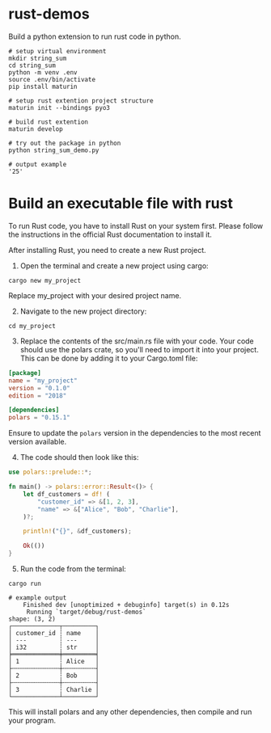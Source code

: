 # rust-demos

Build a python extension to run rust code in python.

```shell
# setup virtual environment
mkdir string_sum
cd string_sum
python -m venv .env
source .env/bin/activate
pip install maturin

# setup rust extention project structure
maturin init --bindings pyo3

# build rust extention
maturin develop

# try out the package in python
python string_sum_demo.py

# output example
'25'
```

# Build an executable file with rust

To run Rust code, you have to install Rust on your system first. Please follow the instructions in the official Rust documentation to install it.

After installing Rust, you need to create a new Rust project.

1.	Open the terminal and create a new project using cargo:

```cargo new my_project```

Replace ﻿my_project with your desired project name.

2.	Navigate to the new project directory:

```cd my_project```

3.	Replace the contents of the ﻿src/main.rs file with your code. Your code should use the ﻿polars crate, so you'll need to import it into your project. This can be done by adding it to your ﻿Cargo.toml file:

```toml
[package]
name = "my_project"
version = "0.1.0"
edition = "2018"

[dependencies]
polars = "0.15.1"
```

Ensure to update the `polars` version in the dependencies to the most recent version available.

4.	The code should then look like this:

```rust
use polars::prelude::*;

fn main() -> polars::error::Result<()> {
    let df_customers = df! (
        "customer_id" => &[1, 2, 3],
        "name" => &["Alice", "Bob", "Charlie"],
    )?;

    println!("{}", &df_customers);

    Ok(())
}
```

5.	Run the code from the terminal:

```cargo run```

```
# example output
    Finished dev [unoptimized + debuginfo] target(s) in 0.12s
     Running `target/debug/rust-demos`
shape: (3, 2)
┌─────────────┬─────────┐
│ customer_id ┆ name    │
│ ---         ┆ ---     │
│ i32         ┆ str     │
╞═════════════╪═════════╡
│ 1           ┆ Alice   │
├╌╌╌╌╌╌╌╌╌╌╌╌╌┼╌╌╌╌╌╌╌╌╌┤
│ 2           ┆ Bob     │
├╌╌╌╌╌╌╌╌╌╌╌╌╌┼╌╌╌╌╌╌╌╌╌┤
│ 3           ┆ Charlie │
└─────────────┴─────────┘
```

This will install polars and any other dependencies, then compile and run your program.
